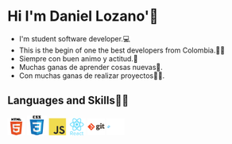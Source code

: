 <h1>Hi I'm Daniel Lozano'👀</h1>

<div>
  <ul>
    <li>I'm student software developer.💻</li>
    <li>This is the begin of one the best developers from Colombia.🐱‍👤</li>
    <li>Siempre con buen animo y actitud.💯</li>
    <li>Muchas ganas de aprender cosas nuevas🎁.</li>
    <li>Con muchas ganas de realizar proyectos👨‍💻.</li>
  </ul>
</div>

<div>
  <h2>Languages and Skills👨‍💻</h2>
  <div>
    <img
      src="https://github.com/devicons/devicon/blob/master/icons/html5/html5-original-wordmark.svg" alt="html5" width="35" height="35"
    />
    <img
      src="https://github.com/devicons/devicon/blob/master/icons/css3/css3-original-wordmark.svg" alt="css3" width="40" height="40"
    />
    <img
      src="https://github.com/devicons/devicon/blob/master/icons/javascript/javascript-original.svg" alt="javascript" width="35" height="35"
    />
    <img
      src="https://github.com/devicons/devicon/blob/master/icons/react/react-original-wordmark.svg" alt="react" width="35" height="35"
    />
    <img
      src="https://github.com/devicons/devicon/blob/master/icons/git/git-original-wordmark.svg" alt="git" width="35" height="35"/>
    <img
      src="https://github.com/devicons/devicon/blob/master/icons/tailwindcss/tailwindcss-original-wordmark.svg" alt="tailwindcss" width="35" height="35"/>
  </div>
</div>


<!---
DaniLozan11/DaniLozan11 is a ✨ special ✨ repository because its `README.md` (this file) appears on your GitHub profile.
You can click the Preview link to take a look at your changes.
--->

